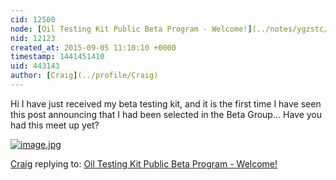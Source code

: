 ```yaml
---
cid: 12500
node: [Oil Testing Kit Public Beta Program - Welcome!](../notes/ygzstc/08-05-2015/oil-testing-kit-public-beta-program-announcing-participants)
nid: 12123
created_at: 2015-09-05 11:10:10 +0000
timestamp: 1441451410
uid: 443143
author: [Craig](../profile/Craig)
---
```


Hi I have just received my beta testing kit, and it is the first time I have seen this post announcing that I had been selected in the Beta Group... Have you had this meet up yet? 

[![image.jpg](https://i.publiclab.org/system/images/photos/000/011/490/medium/image.jpg)](https://i.publiclab.org/system/images/photos/000/011/490/original/image.jpg)



[Craig](../profile/Craig) replying to: [Oil Testing Kit Public Beta Program - Welcome!](../notes/ygzstc/08-05-2015/oil-testing-kit-public-beta-program-announcing-participants)

